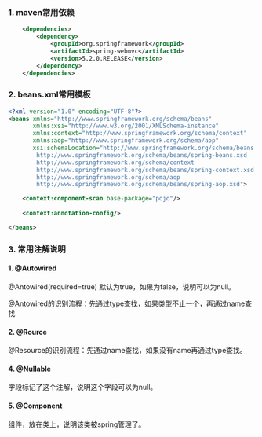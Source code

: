 ### 1. maven常用依赖

```xml
    <dependencies>
        <dependency>
            <groupId>org.springframework</groupId>
            <artifactId>spring-webmvc</artifactId>
            <version>5.2.0.RELEASE</version>
        </dependency>
    </dependencies>
```

### 2. beans.xml常用模板

```xml
<?xml version="1.0" encoding="UTF-8"?>
<beans xmlns="http://www.springframework.org/schema/beans"
       xmlns:xsi="http://www.w3.org/2001/XMLSchema-instance"
       xmlns:context="http://www.springframework.org/schema/context"
       xmlns:aop="http://www.springframework.org/schema/aop"
       xsi:schemaLocation="http://www.springframework.org/schema/beans
        http://www.springframework.org/schema/beans/spring-beans.xsd
        http://www.springframework.org/schema/context
        http://www.springframework.org/schema/beans/spring-context.xsd
        http://www.springframework.org/schema/aop
        http://www.springframework.org/schema/beans/spring-aop.xsd">

    <context:component-scan base-package="pojo"/>
    
    <context:annotation-config/>

</beans>
```



### 3. 常用注解说明

#### 1. @Autowired

@Antowired(required=true) 默认为true，如果为false，说明可以为null。

@Antowired的识别流程：先通过type查找，如果类型不止一个，再通过name查找

#### 2. @Rource

@Resource的识别流程：先通过name查找，如果没有name再通过type查找。

#### 4. @Nullable

字段标记了这个注解，说明这个字段可以为null。

#### 5. @Component

组件，放在类上，说明该类被spring管理了。

